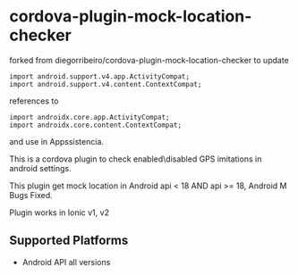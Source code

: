 # cordova-plugin-mock-location-checker

forked from diegorribeiro/cordova-plugin-mock-location-checker to update
```
import android.support.v4.app.ActivityCompat;  
import android.support.v4.content.ContextCompat;
```    
references to
```
import androidx.core.app.ActivityCompat;    
import androidx.core.content.ContextCompat;
```
and use in Appssistencia.

This is a cordova plugin to check enabled\disabled GPS imitations in android settings.

This plugin get mock location in Android api < 18 AND api >= 18, Android M Bugs Fixed.

Plugin works in Ionic v1, v2

## Supported Platforms

- Android API all versions
